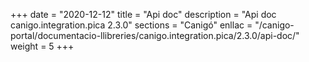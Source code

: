+++
date        = "2020-12-12"
title       = "Api doc"
description = "Api doc canigo.integration.pica 2.3.0"
sections    = "Canigó"
enllac		= "/canigo-portal/documentacio-llibreries/canigo.integration.pica/2.3.0/api-doc/"
weight		= 5
+++
